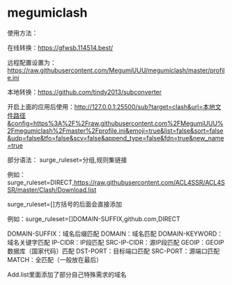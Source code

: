 # megumiclash
使用方法：

在线转换：https://gfwsb.114514.best/

远程配置设置为：https://raw.githubusercontent.com/MegumiUUU/megumiclash/master/profile.ini

本地转换：https://github.com/tindy2013/subconverter

开启上面的应用后使用：http://127.0.0.1:25500/sub?target=clash&url=本地文件路径&config=https%3A%2F%2Fraw.githubusercontent.com%2FMegumiUUU%2Fmegumiclash%2Fmaster%2Fprofile.ini&emoji=true&list=false&sort=false&udp=false&tfo=false&scv=false&append_type=false&fdn=true&new_name=true


部分语法：
surge_ruleset=分组,规则集链接

例如：surge_ruleset=DIRECT,https://raw.githubusercontent.com/ACL4SSR/ACL4SSR/master/Clash/Download.list

surge_ruleset=[]方括号的后面会直接添加

例如：surge_ruleset=[]DOMAIN-SUFFIX,github.com,DIRECT

DOMAIN-SUFFIX：域名后缀匹配
DOMAIN：域名匹配
DOMAIN-KEYWORD：域名关键字匹配
IP-CIDR：IP段匹配
SRC-IP-CIDR：源IP段匹配
GEOIP：GEOIP数据库（国家代码）匹配
DST-PORT：目标端口匹配
SRC-PORT：源端口匹配
MATCH：全匹配（一般放在最后）

Add.list里面添加了部分自己特殊需求的域名
